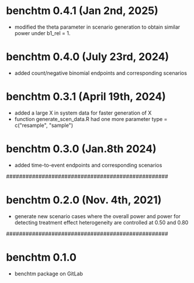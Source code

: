 # benchtm 0.4.1 (Jan 2nd, 2025)

* modified the theta parameter in scenario generation to obtain similar power under b1_rel = 1.


# benchtm 0.4.0 (July 23rd, 2024)

* added count/negative binomial endpoints and corresponding scenarios

# benchtm 0.3.1 (April 19th, 2024)

* added a large X in system data for faster generation of X
* function generate_scen_data.R had one more parameter type = c("resample", "sample")

# benchtm 0.3.0 (Jan.8th 2024)

* added time-to-event endpoints and corresponding scenarios

##################################################
# benchtm 0.2.0 (Nov. 4th, 2021)

* generate new scenario cases where the overall power and power for detecting treatment effect heterogeneity are controlled at 0.50 and 0.80

##################################################
# benchtm 0.1.0

* benchtm package on GitLab
